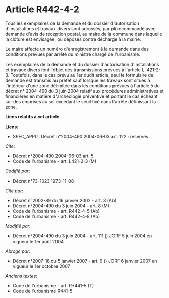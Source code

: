 # Article R442-4-2

Tous les exemplaires de la demande et du dossier d'autorisation d'installations et travaux divers sont adressés, par pli
recommandé avec demande d'avis de réception postal, au maire de la commune dans laquelle la clôture est envisagée, ou déposés
contre décharge à la mairie.

Le maire affecte un numéro d'enregistrement à la demande dans des conditions prévues par arrêté du ministre chargé de
l'urbanisme.

Les exemplaires de la demande et du dossier d'autorisation d'installations et travaux divers font l'objet des transmissions
prévues à l'article L. 421-2-3. Toutefois, dans le cas prévu au 1er dudit article, seul le formulaire de demande est transmis
au préfet sauf lorsque les travaux sont situés à l'intérieur d'une zone délimitée dans les conditions prévues à l'article 5
du décret n° 2004-490 du 3 juin 2004 relatif aux procédures administratives et financières en matière d'archéologie
préventive et portant le cas échéant sur des emprises au sol excédant le seuil fixé dans l'arrêté définissant la zone.

**Liens relatifs à cet article**

**Liens**:

  - SPEC_APPLI: Décret n°2004-490 2004-06-03 art. 122 : réserves

_Cite_:

  - Décret n°2004-490 2004-06-03 art. 5
  - Code de l'urbanisme - art. L421-2-3 (M)

_Codifié par_:

  - Décret n°73-1023 1973-11-08

_Cité par_:

  - Décret n°2002-89 du 16 janvier 2002 - art. 3 (Ab)
  - Décret n°2004-490 du 3 juin 2004 - art. 8 (M)
  - Code de l'urbanisme - art. R442-4-5 (Ab)
  - Code de l'urbanisme - art. R442-4-8 (Ab)

_Modifié par_:

  - Décret n°2004-490 du 3 juin 2004 - art. 111 () JORF 5 juin 2004 en vigueur le 1er août 2004

_Abrogé par_:

  - Décret n°2007-18 du 5 janvier 2007 - art. 9 () JORF 6 janvier 2007 en vigueur le 1er octobre 2007

_Anciens textes_:

  - Code de l'urbanisme - art. R*441-5 (T)
  - Code de l'urbanisme R441-5
